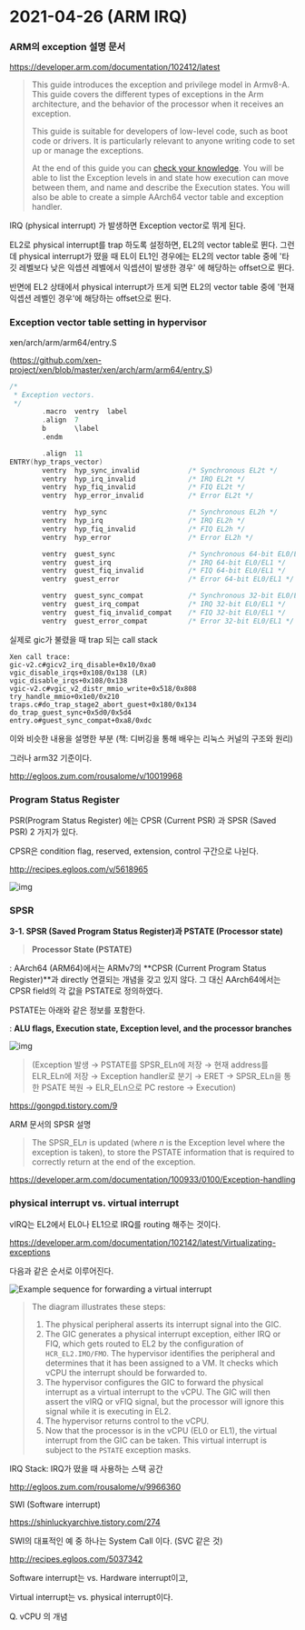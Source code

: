 # 2021-04-26 (ARM IRQ)

### ARM의 exception 설명 문서

https://developer.arm.com/documentation/102412/latest

>This guide introduces the exception and privilege model in Armv8-A. This guide covers the different types of exceptions in the Arm architecture, and the behavior of the processor when it receives an exception.
>
>This guide is suitable for developers of low-level code, such as boot code or drivers. It is particularly relevant to anyone writing code to set up or manage the exceptions.
>
>At the end of this guide you can [check your knowledge](https://developer.arm.com/documentation/102412/0100/Check-your-knowledge?lang=en). You will be able to list the Exception levels in and state how execution can move between them, and name and describe the Execution states. You will also be able to create a simple AArch64 vector table and exception handler.



IRQ (physical interrupt) 가 발생하면 Exception vector로 뛰게 된다.

EL2로 physical interrupt를 trap 하도록 설정하면, EL2의 vector table로 뛴다. 그런데 physical interrupt가 떴을 때 EL이 EL1인 경우에는 EL2의 vector table 중에 '타깃 레벨보다 낮은 익셉션 레벨에서 익셉션이 발생한 경우' 에 해당하는 offset으로 뛴다.

반면에 EL2 상태에서 physical interrupt가 뜨게 되면 EL2의 vector table 중에 '현재 익셉션 레벨인 경우'에 해당하는 offset으로 뛴다.



### Exception vector table setting in hypervisor

xen/arch/arm/arm64/entry.S

(https://github.com/xen-project/xen/blob/master/xen/arch/arm/arm64/entry.S)

```c
/*
 * Exception vectors.
 */
        .macro  ventry  label
        .align  7
        b       \label
        .endm

        .align  11
ENTRY(hyp_traps_vector)
        ventry  hyp_sync_invalid            /* Synchronous EL2t */
        ventry  hyp_irq_invalid             /* IRQ EL2t */
        ventry  hyp_fiq_invalid             /* FIQ EL2t */
        ventry  hyp_error_invalid           /* Error EL2t */

        ventry  hyp_sync                    /* Synchronous EL2h */
        ventry  hyp_irq                     /* IRQ EL2h */
        ventry  hyp_fiq_invalid             /* FIQ EL2h */
        ventry  hyp_error                   /* Error EL2h */

        ventry  guest_sync                  /* Synchronous 64-bit EL0/EL1 */
        ventry  guest_irq                   /* IRQ 64-bit EL0/EL1 */
        ventry  guest_fiq_invalid           /* FIQ 64-bit EL0/EL1 */
        ventry  guest_error                 /* Error 64-bit EL0/EL1 */

        ventry  guest_sync_compat           /* Synchronous 32-bit EL0/EL1 */
        ventry  guest_irq_compat            /* IRQ 32-bit EL0/EL1 */
        ventry  guest_fiq_invalid_compat    /* FIQ 32-bit EL0/EL1 */
        ventry  guest_error_compat          /* Error 32-bit EL0/EL1 */
```

실제로 gic가 불렸을 때 trap 되는 call stack

```
Xen call trace:
gic-v2.c#gicv2_irq_disable+0x10/0xa0
vgic_disable_irqs+0x108/0x138 (LR)
vgic_disable_irqs+0x108/0x138
vgic-v2.c#vgic_v2_distr_mmio_write+0x518/0x808
try_handle_mmio+0x1e0/0x210
traps.c#do_trap_stage2_abort_guest+0x180/0x134
do_trap_guest_sync+0x5d0/0x5d4
entry.o#guest_sync_compat+0xa8/0xdc
```

이와 비슷한 내용을 설명한 부분 (책: 디버깅을 통해 배우는 리눅스 커널의 구조와 원리)

그러나 arm32 기준이다.

http://egloos.zum.com/rousalome/v/10019968



### Program Status Register

PSR(Program Status Register) 에는 CPSR (Current PSR) 과 SPSR (Saved PSR) 2 가지가 있다.

CPSR은 condition flag, reserved, extension, control 구간으로 나뉜다.

http://recipes.egloos.com/v/5618965

![img](http://pds23.egloos.com/pds/201201/04/90/c0098890_4f03cbff04023.jpg)



### SPSR

 **3-1. SPSR (Saved Program Status Register)과 PSTATE (Processor state)**

> **Processor State (PSTATE)**

: AArch64 (ARM64)에서는 ARMv7의 **CPSR (Current Program Status Register)**과 directly 연결되는 개념을 갖고 있지 않다. 그 대신 AArch64에서는 CPSR field의 각 값을 PSTATE로 정의하였다.

PSTATE는 아래와 같은 정보를 포함한다.

: **ALU flags, Execution state, Exception level, and the processor branches**

![img](https://blog.kakaocdn.net/dn/omRLx/btqDaiKfNRk/Vt7AQhJqDjxKw2vLFUuJNK/img.png)

>(Exception 발생 → PSTATE를 SPSR_ELn에 저장 → 현재 address를 ELR_ELn에 저장 → Exception handler로 분기 → ERET → SPSR_ELn을 통한 PSATE 복원 → ELR_ELn으로 PC restore → Execution)

https://gongpd.tistory.com/9



ARM 문서의 SPSR 설명

>The SPSR_EL*n* is updated (where *n* is the Exception level where the exception is taken), to store the PSTATE information that is required to correctly return at the end of the exception.

https://developer.arm.com/documentation/100933/0100/Exception-handling



### physical interrupt vs. virtual interrupt

vIRQ는 EL2에서 EL0나 EL1으로 IRQ를 routing 해주는 것이다.

https://developer.arm.com/documentation/102142/latest/Virtualizating-exceptions

다음과 같은 순서로 이루어진다.

![Example sequence for forwarding a virtual interrupt](https://documentation-service.arm.com/static/602a712462b3ab66934ed42e?token=)



>The diagram illustrates these steps:
>
>1. The physical peripheral asserts its interrupt signal into the GIC.
>2. The GIC generates a physical interrupt exception, either IRQ or FIQ, which gets routed to EL2 by the configuration of `HCR_EL2.IMO/FMO`. The hypervisor identifies the peripheral and determines that it has been assigned to a VM. It checks which vCPU the interrupt should be forwarded to.
>3. The hypervisor configures the GIC to forward the physical interrupt as a virtual interrupt to the vCPU. The GIC will then assert the vIRQ or vFIQ signal, but the processor will ignore this signal while it is executing in EL2.
>4. The hypervisor returns control to the vCPU.
>5. Now that the processor is in the vCPU (EL0 or EL1), the virtual interrupt from the GIC can be taken. This virtual interrupt is subject to the `PSTATE` exception masks.





IRQ Stack: IRQ가 떴을 때 사용하는 스택 공간

http://egloos.zum.com/rousalome/v/9966360



SWI (Software interrupt)

https://shinluckyarchive.tistory.com/274

SWI의 대표적인 예 중 하나는 System Call 이다. (SVC 같은 것)

http://recipes.egloos.com/5037342

Software interrupt는 vs. Hardware interrupt이고,

Virtual interrupt는 vs. physical interrupt이다.



Q. vCPU 의 개념


